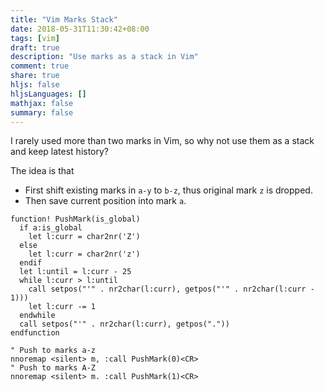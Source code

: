 ```yaml
---
title: "Vim Marks Stack"
date: 2018-05-31T11:30:42+08:00
tags: [vim]
draft: true
description: "Use marks as a stack in Vim"
comment: true
share: true
hljs: false
hljsLanguages: []
mathjax: false
summary: false
---
```


I rarely used more than two marks in Vim, so why not use them as a stack and keep latest history?

The idea is that

- First shift existing marks in `a-y` to `b-z`, thus original mark `z` is dropped.
- Then save current position into mark `a`.

```
function! PushMark(is_global)
  if a:is_global
    let l:curr = char2nr('Z')
  else
    let l:curr = char2nr('z')
  endif
  let l:until = l:curr - 25
  while l:curr > l:until
    call setpos("'" . nr2char(l:curr), getpos("'" . nr2char(l:curr - 1)))
    let l:curr -= 1
  endwhile
  call setpos("'" . nr2char(l:curr), getpos("."))
endfunction

" Push to marks a-z
nnoremap <silent> m, :call PushMark(0)<CR>
" Push to marks A-Z
nnoremap <silent> m. :call PushMark(1)<CR>
```
